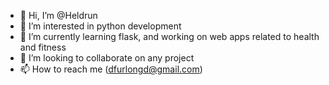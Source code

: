 - 👋 Hi, I’m @Heldrun
- 👀 I’m interested in python development
- 🌱 I’m currently learning flask, and working on web apps related to health and fitness
- 💞️ I’m looking to collaborate on any project
- 📫 How to reach me (dfurlongd@gmail.com)
